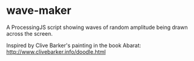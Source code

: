 # wave-maker
A ProcessingJS script showing waves of random amplitude being drawn across the screen.

Inspired by Clive Barker's painting in the book Abarat: http://www.clivebarker.info/doodle.html
